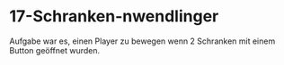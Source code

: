 # 17-Schranken-nwendlinger
Aufgabe war es, einen Player zu bewegen wenn 2 Schranken mit einem Button geöffnet wurden.
